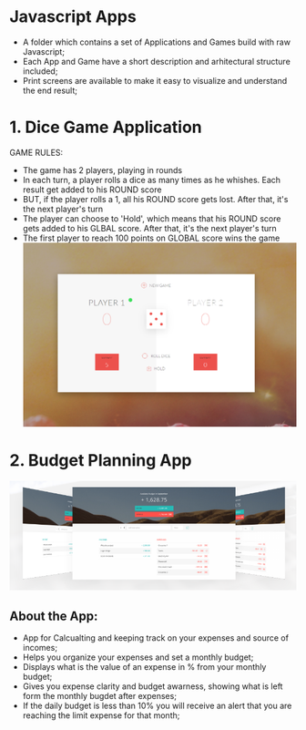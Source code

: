 # Javascript Apps
- A folder which contains a set of Applications and Games build with raw Javascript;
- Each App and Game have a short description and arhitectural structure included;
- Print screens are available to make it easy to visualize and understand the end result;

# 1. Dice Game Application 
GAME RULES:
- The game has 2 players, playing in rounds
- In each turn, a player rolls a dice as many times as he whishes. Each result get added to his ROUND score
- BUT, if the player rolls a 1, all his ROUND score gets lost. After that, it's the next player's turn
- The player can choose to 'Hold', which means that his ROUND score gets added to his GLBAL score. After that, it's the next player's turn
- The first player to reach 100 points on GLOBAL score wins the game
![Dice Game Print Screen](https://raw.githubusercontent.com/CosminaP/Javascript-Apps/master/Dice-Game/mini-game/Dice.png)

# 2. Budget Planning App
![Overview](https://raw.githubusercontent.com/CosminaP/Javascript-Apps/master/Budget%20Planning%20App/Arhitecture-pics/overview.png)

## About the App:
- App for Calcualting and keeping track on your expenses and source of incomes;
- Helps you organize your expenses and set a monthly budget;
- Displays what is the value of an expense in % from your monthly budget;
- Gives you expense clarity and budget awarness, showing what is left form the monthly bugdet after expenses; 
- If the daily budget is less than 10% you will receive an alert that you are reaching the limit expense for that month;
<!---
(![Step1](https://raw.githubusercontent.com/CosminaP/Javascript-Apps/master/Budgety%20Planning%20App/Arhitecture-pics/Step1.png)
(![Arhitecture-Step1](https://github.com/CosminaP/Javascript-Apps/blob/master/Budgety%20Planning%20App/Arhitecture-pics/Arhitecture-Step1.png)
(![Step2](https://raw.githubusercontent.com/CosminaP/Javascript-Apps/master/Budgety%20Planning%20App/Arhitecture-pics/Step2.png)
(![Arhitecture-Step1](https://raw.githubusercontent.com/CosminaP/Javascript-Apps/master/Budgety%20Planning%20App/Arhitecture-pics/Arhitecture-Step2.png)
(![Step3](https://raw.githubusercontent.com/CosminaP/Javascript-Apps/master/Budgety%20Planning%20App/Arhitecture-pics/Step3.png)
(![Arhitecture-Step3](https://raw.githubusercontent.com/CosminaP/Javascript-Apps/master/Budgety%20Planning%20App/Arhitecture-pics/Arhitecture-Step3.png)

-->
